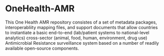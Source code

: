 # OneHealth-AMR
This One Health AMR repository consistes of a set of metadata packages, interoperabliity mapping files, and support documents that allow countries to instantiate a basic end-to-end (lab/patient systems to national-level analytics) cross-sector (animal, food, human, environment, drug use) Antimicrobial Resistance surveillance system based on a number of readily available open-source components. 
